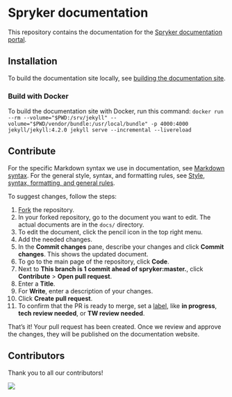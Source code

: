# Spryker documentation

This repository contains the documentation for the [Spryker documentation portal](https://docs.spryker.com).

## Installation

To build the documentation site locally, see [building the documentation site](https://docs.spryker.com/docs/scos/user/intro-to-spryker/contributing-to-documentation/building-the-documentation-site.html).

### Build with Docker

To build the documentation site with Docker, run this command:
`docker run --rm --volume="$PWD:/srv/jekyll" --volume="$PWD/vendor/bundle:/usr/local/bundle" -p 4000:4000 jekyll/jekyll:4.2.0 jekyll serve --incremental --livereload`

## Contribute

For the specific Markdown syntax we use in documentation, see [Markdown syntax](/docs/scos/user/intro-to-spryker/contributing-to-documentation/markdown-syntax.html). For the general style, syntax, and formatting rules, see [Style, syntax, formatting, and general rules](/docs/scos/user/intro-to-spryker/contributing-to-documentation/style-formatting-general-rules.html).

To suggest changes, follow the steps:

1. [Fork](https://help.github.com/articles/fork-a-repo/) the repository.
2. In your forked repository, go to the document you want to edit.
    The actual documents are in the `docs/` directory.
3. To edit the document, click the pencil icon in the top right menu.
4. Add the needed changes.
5. In the **Commit changes** pane, describe your changes and click **Commit changes**.
    This shows the updated document.
6. To go to the main page of the repository, click **Code**.
7. Next to **This branch is 1 commit ahead of spryker:master.**, click **Contribute** > **Open pull request**.
8. Enter a **Title**.
9. For **Write**, enter a description of your changes.
10. Click **Create pull request**.
11. To confirm that the PR is ready to merge, set a [label](https://docs.github.com/en/issues/using-labels-and-milestones-to-track-work/managing-labels#applying-a-label), like **in progress**, **tech review needed**, or **TW review needed**.

That’s it! Your pull request has been created. Once we review and approve the changes, they will be published on the documentation website.

## Contributors

Thank you to all our contributors!

<a href="https://github.com/spryker/spryker-docs/graphs/contributors">
  <img src="https://contrib.rocks/image?repo=spryker/spryker-docs" />
</a>
